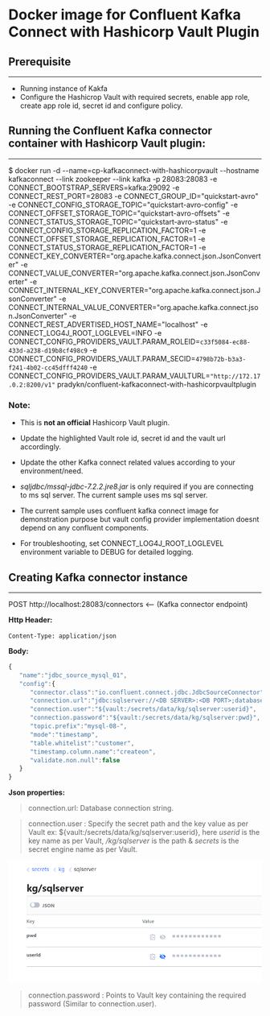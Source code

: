 # Docker image for Confluent Kafka Connect with Hashicorp Vault Plugin

## Prerequisite
---
* Running instance of Kakfa
* Configure the Hashicrop Vault with required secrets, enable app role, create app role id, secret id and configure policy.

## Running the Confluent Kafka connector container with Hashicorp Vault plugin:
---

$ docker run -d --name=cp-kafkaconnect-with-hashicorpvault --hostname kafkaconnect --link zookeeper --link kafka -p 28083:28083 -e CONNECT_BOOTSTRAP_SERVERS=kafka:29092 -e CONNECT_REST_PORT=28083 -e CONNECT_GROUP_ID="quickstart-avro" -e CONNECT_CONFIG_STORAGE_TOPIC="quickstart-avro-config" -e CONNECT_OFFSET_STORAGE_TOPIC="quickstart-avro-offsets" -e CONNECT_STATUS_STORAGE_TOPIC="quickstart-avro-status" -e CONNECT_CONFIG_STORAGE_REPLICATION_FACTOR=1 -e CONNECT_OFFSET_STORAGE_REPLICATION_FACTOR=1 -e CONNECT_STATUS_STORAGE_REPLICATION_FACTOR=1 -e CONNECT_KEY_CONVERTER="org.apache.kafka.connect.json.JsonConverter" -e CONNECT_VALUE_CONVERTER="org.apache.kafka.connect.json.JsonConverter" -e CONNECT_INTERNAL_KEY_CONVERTER="org.apache.kafka.connect.json.JsonConverter" -e CONNECT_INTERNAL_VALUE_CONVERTER="org.apache.kafka.connect.json.JsonConverter" -e CONNECT_REST_ADVERTISED_HOST_NAME="localhost" -e CONNECT_LOG4J_ROOT_LOGLEVEL=INFO -e CONNECT_CONFIG_PROVIDERS_VAULT.PARAM_ROLEID=`c33f5084-ec88-433d-a238-d19b8cf498c9` -e CONNECT_CONFIG_PROVIDERS_VAULT.PARAM_SECID=`4798b72b-b3a3-f241-4b02-cc45dfff4240` -e CONNECT_CONFIG_PROVIDERS_VAULT.PARAM_VAULTURL=`"http://172.17.0.2:8200/v1"` pradykn/confluent-kafkaconnect-with-hashicorpvaultplugin


### Note:
* This is **not an official** Hashicorp Vault plugin.

*  Update the highlighted Vault role id, secret id and the vault url accordingly.

*  Update the other Kafka connect related values according to your environment/need.

*  *sqljdbc/mssql-jdbc-7.2.2.jre8.jar* is only required if you are connecting to ms sql server. The current sample uses ms sql server. 

*  The current sample uses confluent kafka connect image for demonstration purpose but vault config provider implementation doesnt depend on any confluent components.

*  For troubleshooting, set CONNECT_LOG4J_ROOT_LOGLEVEL environment variable to DEBUG for detailed logging.



## Creating Kafka connector instance
---

POST http://localhost:28083/connectors  <-- (Kafka connector endpoint)

**Http Header:**

`Content-Type: application/json`

**Body:**
```javascript
{
   "name":"jdbc_source_mysql_01",
   "config":{
      "connector.class":"io.confluent.connect.jdbc.JdbcSourceConnector",
      "connection.url":"jdbc:sqlserver://<DB SERVER>:<DB PORT>;database=<DB NAME>",
      "connection.user":"${vault:/secrets/data/kg/sqlserver:userid}",
      "connection.password":"${vault:/secrets/data/kg/sqlserver:pwd}",
      "topic.prefix":"mysql-08-",
      "mode":"timestamp",
      "table.whitelist":"customer",
      "timestamp.column.name":"createon",
      "validate.non.null":false
   }
}
```

**Json properties:**
> connection.url: Database connection string.

> connection.user : Specify the secret path and the key value as per Vault ex: ${vault:/secrets/data/kg/sqlserver:userid}, here *userid* is the key name as per Vault,  */kg/sqlserver* is the path & *secrets* is the secret engine name as per Vault.

![Vault ](https://github.com/Prady-kn/HashicorpVaultpluginForConfluentKafkaConnect/raw/master/docs/vault_screen.PNG)

> connection.password : Points to Vault key containing the required password (Similar to connection.user).



